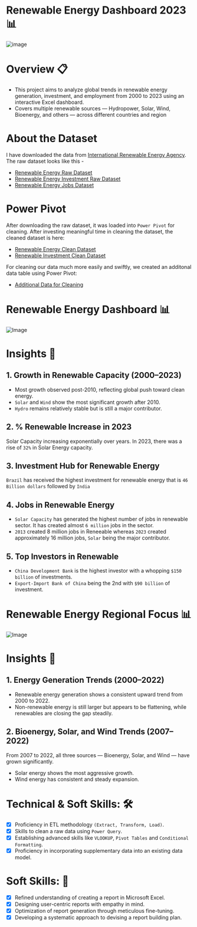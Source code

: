 # Renewable Energy Dashboard 2023 📊
![image](https://github.com/user-attachments/assets/3e679c64-1257-4d67-ab6f-0f32d9dee2d7)

# Overview 📋
* This project aims to analyze global trends in renewable energy generation, investment, and employment from 2000 to 2023 using an interactive Excel dashboard.
* Covers multiple renewable sources — Hydropower, Solar, Wind, Bioenergy, and others — across different countries and region

# About the Dataset 
I have downloaded the data from [International Renewable Energy Agency]('https://www.irena.org/Data/').
The raw dataset looks like this - 

* [Renewable Energy Raw Dataset](https://github.com/YatinShekhar/Renewable-Energy-Analysis/blob/main/raw-files/Renewable%20Energy%20Raw%20Dataset.xlsx)
* [Renewable Energy Investment Raw Dataset](https://github.com/YatinShekhar/Renewable-Energy-Analysis/blob/main/raw-files/Renewable%20Investments%20Raw%20Dataset.xlsx)
* [Renewable Energy Jobs Dataset](https://github.com/YatinShekhar/Renewable-Energy-Analysis/blob/main/raw-files/Renewable%20Energy%20Jobs%20Dataset.xlsx)

# Power Pivot 
After downloading the raw dataset, it was loaded into `Power Pivot` for cleaning. After investing meaningful time in cleaning the dataset, 
the cleaned dataset is here:

* [Renewable Energy Clean Dataset](https://github.com/YatinShekhar/Renewable-Energy-Analysis/blob/main/clean-files/Additonal%20Data%20For%20Cleaning.xlsx)
* [Renewable Investment Clean Dataset](https://github.com/YatinShekhar/Renewable-Energy-Analysis/blob/main/clean-files/Renewable%20Investments%20Clean%20Dataset.xlsx)

For cleaning our data much more easily and swiftly, we created an additonal data table using Power Pivot:
* [Additional Data for Cleaning](https://github.com/YatinShekhar/Renewable-Energy-Analysis/blob/main/clean-files/Additonal%20Data%20For%20Cleaning.xlsx)

# Renewable Energy Dashboard 📊
![Image](https://github.com/user-attachments/assets/b2ad4c0b-1f73-4e15-9ec2-75d0f57e2a9c)

# Insights 🔎

## 1. Growth in Renewable Capacity (2000–2023)

* Most growth observed post-2010, reflecting global push toward clean energy.
* `Solar` and `Wind` show the most significant growth after 2010.
* `Hydro` remains relatively stable but is still a major contributor.

## 2. % Renewable Increase in 2023

Solar Capacity increasing exponentially over years. In 2023, there was a rise of `32%` in Solar Energy capacity.

## 3. Investment Hub for Renewable Energy

`Brazil` has received the highest investment for renewable energy that is `46 Billion dollars` followed by `India`

## 4. Jobs in Renewable Energy

* `Solar Capacity` has generated the highest number of jobs in renewable sector. It has created almost `6 million` jobs in the sector.
* `2013` created 8 million jobs in Reneeable whereas `2023` created approximately 16 million jobs, `Solar` being the major contributor.

## 5. Top Investors in Renewable
* `China Development Bank` is the highest investor with a whopping `$150 billion` of investments.
* `Export-Import Bank of China` being the 2nd with `$90 billion` of investment.

# Renewable Energy Regional Focus 📊
![Image](https://github.com/user-attachments/assets/0e95ee2d-0fda-46af-af35-a2cfa4cc3e40)

# Insights 🔎

## 1. Energy Generation Trends (2000–2022)

* Renewable energy generation shows a consistent upward trend from 2000 to 2022.
* Non-renewable energy is still larger but appears to be flattening, while renewables are closing the gap steadily.

## 2. Bioenergy, Solar, and Wind Trends (2007–2022)

From 2007 to 2022, all three sources — Bioenergy, Solar, and Wind — have grown significantly.
* Solar energy shows the most aggressive growth.
* Wind energy has consistent and steady expansion.

# Technical & Soft Skills: 🛠️

- [x]	Proficiency in ETL methodology `(Extract, Transform, Load)`.
- [x]	Skills to clean a raw data using `Power Query`.
- [x]	Establishing advanced skills like `VLOOKUP`, `Pivot Tables` and `Conditional Formatting`.
- [x]	Proficiency in incorporating supplementary data into an existing data model.

# Soft Skills: 🤝
- [x]	Refined understanding of creating a report in Microsoft Excel.
- [x]	Designing user-centric reports with empathy in mind.
- [x]	Optimization of report generation through meticulous fine-tuning.
- [x]	Developing a systematic approach to devising a report building plan.

